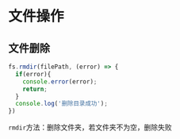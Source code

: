 # 文件操作

## 文件删除

```js
fs.rmdir(filePath, (error) => {
  if(error){
    console.error(error);
    return;
  }
  console.log('删除目录成功');
})
```

`rmdir`方法：删除文件夹，若文件夹不为空，删除失败